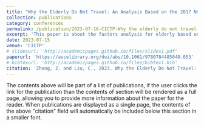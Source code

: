 ```yaml
---
title: "Why the Elderly Do Not Travel: An Analysis Based on the 2017 NHTS Data"
collection: publications
category: conferences
permalink: /publication/2023-07-16-CICTP-Why the elderly do not travel
excerpt: 'This paper is about the factors analysis for elderly based on 2017 National Household Travel Survey(NHTS) data. We found elderly have few travel and most of them travel for health.'
date: 2023-07-15
venue: 'CICTP'
# slidesurl: 'http://academicpages.github.io/files/slides1.pdf'
paperurl: 'https://ascelibrary.org/doi/abs/10.1061/9780784485040.053'
# bibtexurl: 'http://academicpages.github.io/files/bibtex1.bib'
citation: 'Zhang, Z. and Liu, C., 2023. Why the Elderly Do Not Travel: An Analysis Based on the 2017 NHTS Data. In CICTP 2023 (pp. 539-548).'
---
```

The contents above will be part of a list of publications, if the user clicks the link for the publication than the contents of section will be rendered as a full page, allowing you to provide more information about the paper for the reader. When publications are displayed as a single page, the contents of the above "citation" field will automatically be included below this section in a smaller font.

